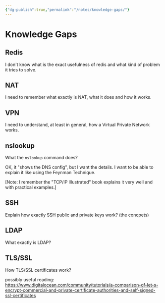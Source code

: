 ```yaml
---
{"dg-publish":true,"permalink":"/notes/knowledge-gaps/"}
---
```

# Knowledge Gaps

## Redis

I don't know what is the exact usefulness of redis and what kind of problem
it tries to solve.


## NAT

I need to remember what exactly is NAT, what it does and how it works.


## VPN

I need to understand, at least in general, how a Virtual Private Network works.


## nslookup

What the `nslookup` command does?

OK, it "shows the DNS config", but I want the details. I want to be able to explain it like using the Feynman Technique.

[Note: I remember the "TCP/IP Illustrated" book explains it very well and with practical examples.]


## SSH

Explain how exactly SSH public and private keys work? (the concpets)


## LDAP

What exactly is LDAP?


## TLS/SSL

How TLS/SSL certificates work?

possibly useful reading: <https://www.digitalocean.com/community/tutorials/a-comparison-of-let-s-encrypt-commercial-and-private-certificate-authorities-and-self-signed-ssl-certificates>



